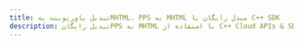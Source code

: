 ---title: تبدیل پاورپوینت بهMHTML، PPS به MHTML مبدل رایگان یا C++ SDKdescription: تبدیل رایگانPPS به MHTML با استفاده از C++ Cloud APIs & SDK. همچنین اسناد Microsoft PowerPoint را در Cloud ایجاد، ویرایش و رندر کنید.---
